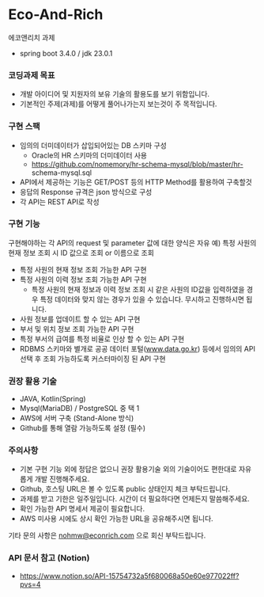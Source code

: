 # Eco-And-Rich
에코앤리치 과제
- spring boot 3.4.0 / jdk 23.0.1

### 코딩과제 목표 <Back-end>
- 개발 아이디어 및 지원자의 보유 기술의 활용도를 보기 위함입니다.
- 기본적인 주제(과제)를 어떻게 풀어나가는지 보는것이 주 목적입니다.

### 구현 스팩
- 임의의 더미데이터가 삽입되어있는 DB 스키마 구성
  - Oracle의 HR 스키마의 더미데이터 사용
  - https://github.com/nomemory/hr-schema-mysql/blob/master/hr- schema-mysql.sql
- API에서 제공하는 기능은 GET/POST 등의 HTTP Method를 활용하여 구축할것
- 응답의 Response 규격은 json 방식으로 구성
- 각 API는 REST API로 작성

### 구현 기능
구현해야하는 각 API의 request 및 parameter 값에 대한 양식은 자유
예) 특정 사원의 현재 정보 조회 시 ID 값으로 조회 or 이름으로 조회

- 특정 사원의 현재 정보 조회 가능한 API 구현
- 특정 사원의 이력 정보 조회 가능한 API 구현
  - 특정 사원의 현재 정보과 이력 정보 조회 시 같은 사원의 ID값을 입력하였을 경우 특정 데이터와 맞지 않는 경우가 있을 수 있습니다. 무시하고 진행하시면 됩니다.
- 사원 정보를 업데이트 할 수 있는 API 구현
- 부서 및 위치 정보 조회 가능한 API 구현
- 특정 부서의 급여를 특정 비율로 인상 할 수 있는 API 구현
- RDBMS 스키마와 별개로 공공 데이터 포털(www.data.go.kr) 등에서 임의의 API 선택 후 조회 가능하도록 커스터마이징 된 API 구현

### 권장 활용 기술
- JAVA, Kotlin(Spring)
- Mysql(MariaDB) / PostgreSQL 중 택 1
- AWS에 서버 구축 (Stand-Alone 방식)
- Github를 통해 열람 가능하도록 설정 (필수)

### 주의사항
- 기본 구현 기능 외에 정답은 없으니 권장 활용기술 외의 기술이어도 편한대로 자유롭게 개발 진행해주세요.
- Github, 호스팅 URL은 볼 수 있도록 public 상태인지 체크 부탁드립니다.
- 과제를 받고 기한은 일주일입니다. 시간이 더 필요하다면 언제든지 말씀해주세요.
- 확인 가능한 API 명세서 제공이 필요합니다.
- AWS 미사용 시에도 상시 확인 가능한 URL을 공유해주시면 됩니다.

기타 문의 사항은 nohmw@econrich.com 으로 회신 부탁드립니다.

### API 문서 참고 (Notion)
- https://www.notion.so/API-15754732a5f680068a50e60e977022ff?pvs=4